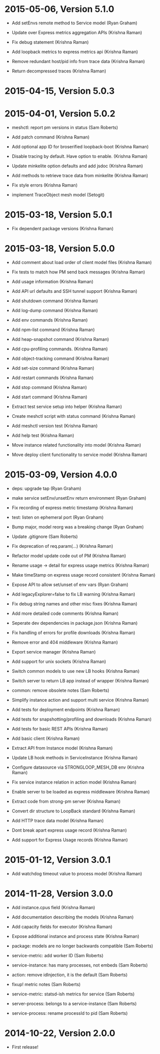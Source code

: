 2015-05-06, Version 5.1.0
=========================

 * Add setEnvs remote method to Service model (Ryan Graham)

 * Update over Express metrics aggregation APIs (Krishna Raman)

 * Fix debug statement (Krishna Raman)

 * Add loopback metrics to express metrics api (Krishna Raman)

 * Remove redundant host/pid info from trace data (Krishna Raman)

 * Return decompressed traces (Krishna Raman)


2015-04-15, Version 5.0.3
=========================



2015-04-01, Version 5.0.2
=========================

 * meshctl: report pm versions in status (Sam Roberts)

 * Add patch command (Krishna Raman)

 * Add optional app ID for broserified loopback-boot (Krishna Raman)

 * Disable tracing by default. Have option to enable. (Krishna Raman)

 * Update minkelite option defaults and add jsdoc (Krishna Raman)

 * Add methods to retrieve trace data from minkelite (Krishna Raman)

 * Fix style errors (Krishna Raman)

 * implement TraceObject mesh model (Setogit)


2015-03-18, Version 5.0.1
=========================

 * Fix dependent package versions (Krishna Raman)


2015-03-18, Version 5.0.0
=========================

 * Add comment about load order of client model files (Krishna Raman)

 * Fix tests to match how PM send back messages (Krishna Raman)

 * Add usage information (Krishna Raman)

 * Add API url defaults and SSH tunnel support (Krishna Raman)

 * Add shutdown command (Krishna Raman)

 * Add log-dump command (Krishna Raman)

 * Add env commands (Krishna Raman)

 * Add npm-list command (Krishna Raman)

 * Add heap-snapshot command (Krishna Raman)

 * Add cpu-profiling commands. (Krishna Raman)

 * Add object-tracking command (Krishna Raman)

 * Add set-size command (Krishna Raman)

 * Add restart commands (Krishna Raman)

 * Add stop command (Krishna Raman)

 * Add start command (Krishna Raman)

 * Extract test service setup into helper (Krishna Raman)

 * Create meshctl script with status command (Krishna Raman)

 * Add meshctl version test (Krishna Raman)

 * Add help test (Krishna Raman)

 * Move instance related functionality into model (Krishna Raman)

 * Move deploy client functionality to service model (Krishna Raman)


2015-03-09, Version 4.0.0
=========================

 * deps: upgrade tap (Ryan Graham)

 * make service setEnv/unsetEnv return environment (Ryan Graham)

 * Fix recording of express metric timestamp (Krishna Raman)

 * test: listen on ephemeral port (Ryan Graham)

 * Bump major, model reorg was a breaking change (Ryan Graham)

 * Update .gitignore (Sam Roberts)

 * Fix deprecation of req.param(...) (Krishna Raman)

 * Refactor model update code out of PM (Krishna Raman)

 * Rename usage -> detail for express usage metrics (Krishna Raman)

 * Make timeStamp on express usage record consistent (Krishna Raman)

 * Expose API to allow set/unset of env vars (Ryan Graham)

 * Add legacyExplorer=false to fix LB warning (Krishna Raman)

 * Fix debug string names and other misc fixes (Krishna Raman)

 * Add more detailed code comments (Krishna Raman)

 * Seperate dev dependencies in package.json (Krishna Raman)

 * Fix handling of errors for profile downloads (Krishna Raman)

 * Remove error and 404 middleware (Krishna Raman)

 * Export service manager (Krishna Raman)

 * Add support for unix sockets (Krishna Raman)

 * Switch common models to use new LB hooks (Krishna Raman)

 * Switch server to return LB app instead of wrapper (Krishna Raman)

 * common: remove obsolete notes (Sam Roberts)

 * Simplify instance action and support multi service (Krishna Raman)

 * Add tests for deployment endpoints (Krishna Raman)

 * Add tests for snapshotting/profiling and downloads (Krishna Raman)

 * Add tests for basic REST APIs (Krishna Raman)

 * Add basic client (Krishna Raman)

 * Extract API from Instance model (Krishna Raman)

 * Update LB hook methods in ServiceInstance (Krishna Raman)

 * Configure datasource via STRONGLOOP_MESH_DB env (Krishna Raman)

 * Fix service instance relation in action model (Krishna Raman)

 * Enable server to be loaded as express middleware (Krishna Raman)

 * Extract code from strong-pm server (Krishna Raman)

 * Convert dir structure to LoopBack standard (Krishna Raman)

 * Add HTTP trace data model (Krishna Raman)

 * Dont break apart express usage record (Krishna Raman)

 * Add support for Express Usage records (Krishna Raman)


2015-01-12, Version 3.0.1
=========================

 * Add watchdog timeout value to process model (Krishna Raman)


2014-11-28, Version 3.0.0
=========================

 * Add instance.cpus field (Krishna Raman)

 * Add documentation describing the models (Krishna Raman)

 * Add capacity fields for executor (Krishna Raman)

 * Expose additional instance and process state (Krishna Raman)

 * package: models are no longer backwards compatible (Sam Roberts)

 * service-metric: add worker ID (Sam Roberts)

 * service-instance: has many processes, not embeds (Sam Roberts)

 * action: remove idInjection, it is the default (Sam Roberts)

 * fixup! metric notes (Sam Roberts)

 * service-metric: statsd-ish metrics for service (Sam Roberts)

 * server-process: belongs to a service-instance (Sam Roberts)

 * service-process: rename processId to pid (Sam Roberts)


2014-10-22, Version 2.0.0
=========================

 * First release!
